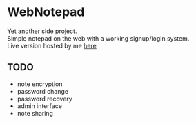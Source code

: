 # WebNotepad

Yet another side project.  
Simple notepad on the web with a working signup/login system.  
Live version hosted by me [here](https://notes.antti.codes/)

## TODO
- note encryption
- password change
- password recovery
- admin interface
- note sharing
